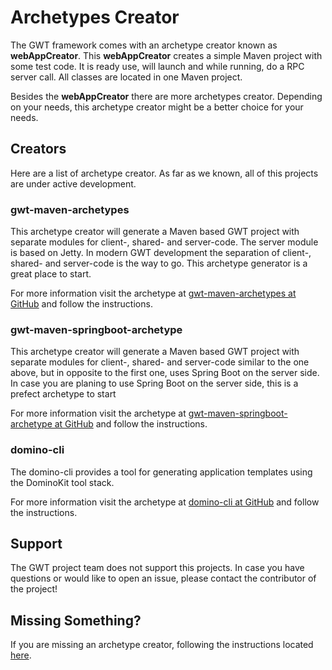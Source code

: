 # Archetypes Creator

The GWT framework comes with an archetype creator known as **webAppCreator**. This **webAppCreator** creates 
a simple Maven project with some test code. It is ready use, will launch and while running, do a RPC server call. All 
classes are located in one Maven project.

Besides the **webAppCreator** there are more archetypes creator. Depending on your needs, this archetype creator might be 
a better choice for your needs.

## Creators

Here are a list of archetype creator. As far as we known, all of this projects are under active development.

### gwt-maven-archetypes<a id="create-third-party-tb"></a>

This archetype creator will generate a Maven based GWT project with separate modules for client-, shared- and server-code.
The server module is based on Jetty. In modern GWT development the separation of client-, shared- and server-code is the 
way to go. This archetype generator is a great place to start. 

For more information visit the archetype at [gwt-maven-archetypes at GitHub](https://github.com/tbroyer/gwt-maven-archetypes)
and follow the instructions. 

### gwt-maven-springboot-archetype<a id="create-third-party-nk"></a>

This archetype creator will generate a Maven based GWT project with separate modules for client-, shared- and server-code
similar to the one above, but in opposite to the first one, uses Spring Boot on the server side. In case
you are planing to use Spring Boot on the server side, this is a prefect archetype to start

For more information visit the archetype at [gwt-maven-springboot-archetype at GitHub](https://github.com/NaluKit/gwt-maven-springboot-archetype) 
and follow the instructions.

### domino-cli<a id="create-third-party-nk"></a>

The domino-cli provides a tool for generating application templates using the DominoKit tool stack.

For more information visit the archetype at [domino-cli at GitHub](https://github.com/DominoKit/domino-cli) 
and follow the instructions.

## Support

The GWT project team does not support this projects. In case you have questions or would like to open an issue, please
contact the contributor of the project!

## Missing Something?

If you are missing an archetype creator, following the instructions located [here](add-lib.html).